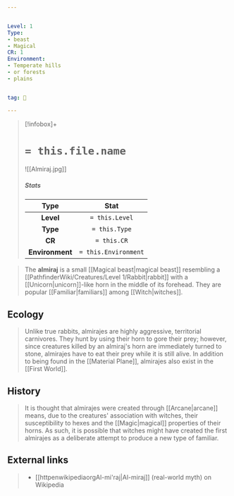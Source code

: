 ```yaml
---


Level: 1
Type:
- beast
- Magical
CR: 1
Environment:
- Temperate hills
- or forests
- plains


tag: 👹

---
```


> [!infobox]+
> #  `= this.file.name`
> ![[Almiraj.jpg]]
> ##### Stats
> Type | Stat |
> :---:|:---:|
> **Level** | `= this.Level` |
> **Type** | `= this.Type` |
> **CR** | `= this.CR` |
> **Environment** | `= this.Environment` |



> The **almiraj** is a small [[Magical beast|magical beast]] resembling a [[PathfinderWiki/Creatures/Level 1/Rabbit|rabbit]] with a [[Unicorn|unicorn]]-like horn in the middle of its forehead. They are popular [[Familiar|familiars]] among [[Witch|witches]].



## Ecology

> Unlike true rabbits, almirajes are highly aggressive, territorial carnivores. They hunt by using their horn to gore their prey; however, since creatures killed by an almiraj's horn are immediately turned to stone, almirajes have to eat their prey while it is still alive.
> In addition to being found in the [[Material Plane]], almirajes also exist in the [[First World]].


## History

> It is thought that almirajes were created through [[Arcane|arcane]] means, due to the creatures' association with witches, their susceptibility to hexes and the [[Magic|magical]] properties of their horns. As such, it is possible that witches might have created the first almirajes as a deliberate attempt to produce a new type of familiar.




## External links

> - [[httpenwikipediaorgAl-mi'raj|Al-miraj]] (real-world myth) on Wikipedia




